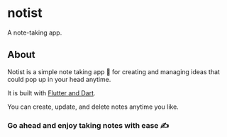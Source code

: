 # notist

A note-taking app.

## About

Notist is a simple note taking app 📝 for creating and managing ideas that could pop up in your head anytime.

It is built with [Flutter and Dart](https://flutter.dev).

You can create, update, and delete notes anytime you like.

### Go ahead and enjoy taking notes with ease ✍️
